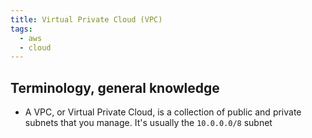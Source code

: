 ```yaml
---
title: Virtual Private Cloud (VPC)
tags:
  - aws
  - cloud
---
```

Terminology, general knowledge
---

- A VPC, or Virtual Private Cloud, is a collection of public and private subnets that you manage. It's usually the `10.0.0.0/8` subnet